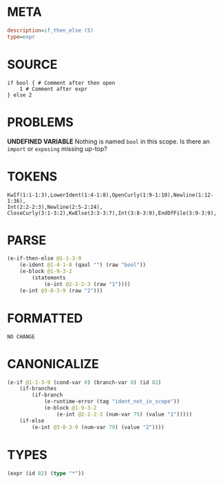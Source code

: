 # META
~~~ini
description=if_then_else (5)
type=expr
~~~
# SOURCE
~~~roc
if bool { # Comment after then open
	1 # Comment after expr
} else 2
~~~
# PROBLEMS
**UNDEFINED VARIABLE**
Nothing is named `bool` in this scope.
Is there an `import` or `exposing` missing up-top?

# TOKENS
~~~zig
KwIf(1:1-1:3),LowerIdent(1:4-1:8),OpenCurly(1:9-1:10),Newline(1:12-1:36),
Int(2:2-2:3),Newline(2:5-2:24),
CloseCurly(3:1-3:2),KwElse(3:3-3:7),Int(3:8-3:9),EndOfFile(3:9-3:9),
~~~
# PARSE
~~~clojure
(e-if-then-else @1-1-3-9
	(e-ident @1-4-1-8 (qaul "") (raw "bool"))
	(e-block @1-9-3-2
		(statements
			(e-int @2-2-2-3 (raw "1"))))
	(e-int @3-8-3-9 (raw "2")))
~~~
# FORMATTED
~~~roc
NO CHANGE
~~~
# CANONICALIZE
~~~clojure
(e-if @1-1-3-9 (cond-var 0) (branch-var 0) (id 82)
	(if-branches
		(if-branch
			(e-runtime-error (tag "ident_not_in_scope"))
			(e-block @1-9-3-2
				(e-int @2-2-2-3 (num-var 75) (value "1")))))
	(if-else
		(e-int @3-8-3-9 (num-var 79) (value "2"))))
~~~
# TYPES
~~~clojure
(expr (id 82) (type "*"))
~~~